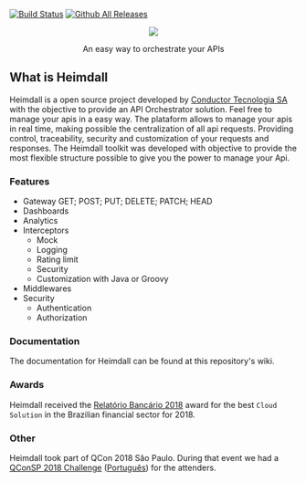 [![Build Status](https://travis-ci.org/getheimdall/heimdall.svg?branch=master)](https://travis-ci.org/getheimdall/heimdall)
[![Github All Releases](https://img.shields.io/github/downloads/getheimdall/heimdall/total.svg)](https://github.com/getheimdall/heimdall)

<p align="center"> 
  <img src="https://raw.githubusercontent.com/getheimdall/heimdall/master/.github/heimdall-logo.png">
</p>
<p align="center">
  An easy way to orchestrate your APIs
</p>


## What is Heimdall

Heimdall is a open source project developed by [Conductor Tecnologia SA](http://www.conductor.com.br) with the objective to provide an API Orchestrator solution. Feel free to manage your apis in a easy way. The plataform allows to manage your apis in real time, making possible the centralization of all api requests. Providing control, traceability, security and customization of your requests and responses. The Heimdall toolkit was developed with objective to provide the most flexible structure possible to give you the power to manage your Api.

### Features
* Gateway
    GET; POST; PUT; DELETE; PATCH; HEAD
* Dashboards
* Analytics
* Interceptors
   * Mock
   * Logging
   * Rating limit
   * Security
   * Customization with Java or Groovy
* Middlewares
* Security
   * Authentication
   * Authorization

### Documentation
The documentation for Heimdall can be found at this repository's wiki.

### Awards
Heimdall received the [Relatório Bancário 2018](http://cantarinobrasileiro.com.br/) award for the best `Cloud Solution` in the Brazilian financial sector for 2018.

### Other
Heimdall took part of QCon 2018 São Paulo. During that event we had a [QConSP 2018 Challenge](https://github.com/getheimdall/heimdall/wiki/QConSP-2018-Challenge) ([Português](https://github.com/getheimdall/heimdall/wiki/Desafio-QCon-S%C3%A3o-Paulo-2018)) for the attenders.
